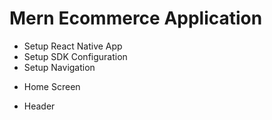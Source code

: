 # Mern Ecommerce Application

- Setup React Native App
- Setup SDK Configuration
- Setup Navigation

<!-- Screens -->

- Home Screen

<!-- Components -->

- Header
